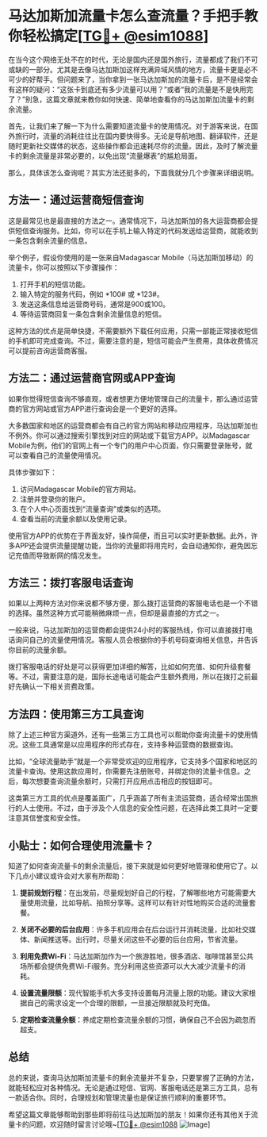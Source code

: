 # 马达加斯加流量卡怎么查流量？手把手教你轻松搞定[[TG💪+ @esim1088](https://t.me/s/esim1088)]

在当今这个网络无处不在的时代，无论是国内还是国外旅行，流量都成了我们不可或缺的一部分。尤其是去像马达加斯加这样充满异域风情的地方，流量卡更是必不可少的好帮手。但问题来了，当你拿到一张马达加斯加的流量卡后，是不是经常会有这样的疑问：“这张卡到底还有多少流量可以用？”或者“我的流量是不是快用完了？”别急，这篇文章就来教你如何快速、简单地查看你的马达加斯加流量卡的剩余流量。

首先，让我们来了解一下为什么需要知道流量卡的使用情况。对于游客来说，在国外旅行时，流量的消耗往往比在国内要快得多。无论是导航地图、翻译软件，还是随时更新社交媒体的状态，这些操作都会迅速耗尽你的流量。因此，及时了解流量卡的剩余流量是非常必要的，以免出现“流量爆表”的尴尬局面。

那么，具体该怎么查询呢？其实方法还挺多的，下面我就分几个步骤来详细说明。

## 方法一：通过运营商短信查询

这是最常见也是最直接的方法之一。通常情况下，马达加斯加的各大运营商都会提供短信查询服务。比如，你可以在手机上输入特定的代码发送给运营商，就能收到一条包含剩余流量的信息。

举个例子，假设你使用的是一张来自Madagascar Mobile（马达加斯加移动）的流量卡，你可以按照以下步骤操作：

1. 打开手机的短信功能。
2. 输入特定的服务代码，例如 *100# 或 *123#。
3. 发送这条信息给运营商号码，通常是900或100。
4. 等待运营商回复一条包含剩余流量信息的短信。

这种方法的优点是简单快捷，不需要额外下载任何应用，只需一部能正常接收短信的手机即可完成查询。不过，需要注意的是，短信可能会产生费用，具体收费情况可以提前咨询运营商客服。

## 方法二：通过运营商官网或APP查询

如果你觉得短信查询不够直观，或者想更方便地管理自己的流量卡，那么通过运营商的官方网站或官方APP进行查询会是一个更好的选择。

大多数国家和地区的运营商都会有自己的官方网站和移动应用程序，马达加斯加也不例外。你可以通过搜索引擎找到对应的网站或下载官方APP。以Madagascar Mobile为例，他们的官网上有一个专门的用户中心页面，你只需要登录账号，就可以查看自己的流量使用情况。

具体步骤如下：

1. 访问Madagascar Mobile的官方网站。
2. 注册并登录你的账户。
3. 在个人中心页面找到“流量查询”或类似的选项。
4. 查看当前的流量余额以及使用记录。

使用官方APP的优势在于界面友好，操作简便，而且可以实时更新数据。此外，许多APP还会提供流量提醒功能，当你的流量即将用完时，会自动通知你，避免因忘记充值而导致断网的情况发生。

## 方法三：拨打客服电话查询

如果以上两种方法对你来说都不够方便，那么拨打运营商的客服电话也是一个不错的选择。虽然这种方式可能稍微麻烦一点，但却是最直接的方式之一。

一般来说，马达加斯加的运营商都会提供24小时的客服热线，你可以直接拨打电话询问自己的流量使用情况。客服人员会根据你的手机号码查询相关信息，并告诉你目前的流量余额。

拨打客服电话的好处是可以获得更加详细的解答，比如如何充值、如何升级套餐等。不过，需要注意的是，国际长途电话可能会产生额外费用，所以在拨打之前最好先确认一下相关资费政策。

## 方法四：使用第三方工具查询

除了上述三种官方渠道外，还有一些第三方工具也可以帮助你查询流量卡的使用情况。这些工具通常是以应用程序的形式存在，支持多种运营商的数据查询。

比如，“全球流量助手”就是一个非常受欢迎的应用程序，它支持多个国家和地区的流量卡查询。使用这款应用时，你需要先注册账号，并绑定你的流量卡信息。之后，每次想要查询流量余额时，只需打开应用点击相应的按钮即可。

这类第三方工具的优点是覆盖面广，几乎涵盖了所有主流运营商，适合经常出国旅行的人士使用。不过，由于涉及个人信息的安全性问题，在选择此类工具时一定要注意其信誉度和安全性。

## 小贴士：如何合理使用流量卡？

知道了如何查询流量卡的剩余流量后，接下来就是如何更好地管理和使用它了。以下几点小建议或许会对大家有所帮助：

1. **提前规划行程**：在出发前，尽量规划好自己的行程，了解哪些地方可能需要大量使用流量，比如导航、拍照分享等。这样可以有针对性地购买合适的流量套餐。
   
2. **关闭不必要的后台应用**：许多手机应用会在后台运行并消耗流量，比如社交媒体、新闻推送等。出行时，尽量关闭这些不必要的后台应用，节省流量。

3. **利用免费Wi-Fi**：马达加斯加作为一个旅游胜地，很多酒店、咖啡馆甚至公共场所都会提供免费Wi-Fi服务。充分利用这些资源可以大大减少流量卡的消耗。

4. **设置流量限额**：现代智能手机大多支持设置每月流量上限的功能。建议大家根据自己的需求设定一个合理的限额，一旦接近限额就及时充值。

5. **定期检查流量余额**：养成定期检查流量余额的习惯，确保自己不会因为疏忽而超支。

## 总结

总的来说，查询马达加斯加流量卡的剩余流量并不复杂，只要掌握了正确的方法，就能轻松应对各种情况。无论是通过短信、官网、客服电话还是第三方工具，总有一款适合你。同时，合理规划和管理流量也是保证旅行顺利的重要环节。

希望这篇文章能够帮助到那些即将前往马达加斯加的朋友！如果你还有其他关于流量卡的问题，欢迎随时留言讨论哦~[[TG💪+ @esim1088](https://t.me/s/esim1088) ![Image](https://i.postimg.cc/4NQfJmqS/Snipaste-2025-05-13-00-14-12.png)]